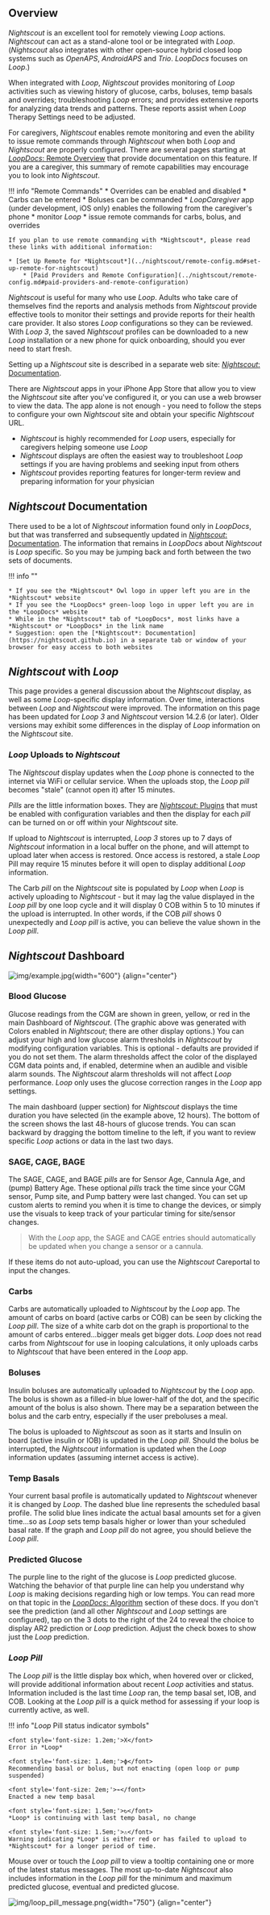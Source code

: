 ## Overview

*Nightscout* is an excellent tool for remotely viewing *Loop* actions. *Nightscout* can act as a stand-alone tool or be integrated with *Loop*. (*Nightscout* also integrates with other open-source hybrid closed loop systems such as *OpenAPS*, *AndroidAPS* and *Trio*. *LoopDocs* focuses on *Loop*.)

When integrated with *Loop*, *Nightscout* provides monitoring of *Loop* activities such as viewing history of glucose, carbs, boluses, temp basals and overrides; troubleshooting *Loop* errors; and provides extensive reports for analyzing data trends and patterns. These reports assist when *Loop* Therapy Settings need to be adjusted.

For caregivers, *Nightscout* enables remote monitoring and even the ability to issue remote commands through *Nightscout* when both *Loop* and *Nightscout* are properly configured. There are several pages starting at [*LoopDocs*: Remote Overview](remote-overview.md) that provide documentation on this feature. If you are a caregiver, this summary of remote capabilities may encourage you to look into *Nightscout*.

!!! info "Remote Commands"
    * Overrides can be enabled and disabled
    * Carbs can be entered
    * Boluses can be commanded
    * *LoopCaregiver* app (under development, iOS only) enables the following from the caregiver's phone
        * monitor *Loop*
        * issue remote commands for carbs, bolus, and overrides

    If you plan to use remote commanding with *Nightscout*, please read these links with additional information:

    * [Set Up Remote for *Nightscout*](../nightscout/remote-config.md#set-up-remote-for-nightscout)
        * [Paid Providers and Remote Configuration](../nightscout/remote-config.md#paid-providers-and-remote-configuration)


*Nightscout* is useful for many who use *Loop*. Adults who take care of themselves find the reports and analysis methods from *Nightscout* provide effective tools to monitor their settings and provide reports for their health care provider. It also stores *Loop* configurations so they can be reviewed. With *Loop 3*, the saved *Nightscout* profiles can be downloaded to a new *Loop* installation or a new phone for quick onboarding, should you ever need to start fresh.

Setting up a *Nightscout* site is described in a separate web site: [*Nightscout*: Documentation](https://nightscout.github.io).

There are *Nightscout* apps in your iPhone App Store that allow you to view the *Nightscout* site after you've configured it, or you can use a web browser to view the data. The app alone is not enough - you need to follow the steps to configure your own *Nightscout* site and obtain your specific *Nightscout* URL.

* *Nightscout* is highly recommended for *Loop* users, especially for caregivers helping someone use *Loop*
* *Nightscout* displays are often the easiest way to troubleshoot *Loop* settings if you are having problems and seeking input from others
* *Nightscout* provides reporting features for longer-term review and preparing information for your physician

## *Nightscout* Documentation

There used to be a lot of *Nightscout* information found only in *LoopDocs*, but that was transferred and subsequently updated in [*Nightscout*: Documentation](https://nightscout.github.io). The information that remains in *LoopDocs* about *Nightscout* is *Loop* specific. So you may be jumping back and forth between the two sets of documents.

!!! info ""

    * If you see the *Nightscout* Owl logo in upper left you are in the *Nightscout* website
    * If you see the *LoopDocs* green-loop logo in upper left you are in the *LoopDocs* website
    * While in the *Nightscout* tab of *LoopDocs*, most links have a *Nightscout* or *LoopDocs* in the link name
    * Suggestion: open the [*Nightscout*: Documentation](https://nightscout.github.io) in a separate tab or window of your browser for easy access to both websites


## *Nightscout* with *Loop*

This page provides a general discussion about the *Nightscout* display, as well as some *Loop*-specific display information. Over time, interactions between *Loop* and *Nightscout* were improved. The information on this page has been updated for *Loop 3* and *Nightscout* version 14.2.6 (or later). Older versions may exhibit some differences in the display of *Loop* information on the *Nightscout* site.

### *Loop* Uploads to *Nightscout*

The *Nightscout* display updates when the *Loop* phone is connected to the internet via WiFi or cellular service. When the uploads stop, the *Loop* *pill* becomes "stale" (cannot open it) after 15 minutes.

*Pills* are the little information boxes. They are [*Nightscout*: Plugins](https://nightscout.github.io/nightscout/setup_variables/#plugins) that must be enabled with configuration variables and then the display for each *pill* can be turned on or off within your *Nightscout* site.

If upload to *Nightscout* is interrupted, *Loop 3* stores up to 7 days of *Nightscout* information in a local buffer on the phone, and will attempt to upload later when access is restored. Once access is restored, a stale *Loop* Pill may require 15 minutes before it will open to display additional *Loop* information.

The Carb *pill* on the *Nightscout* site is populated by *Loop* when *Loop* is actively uploading to *Nightscout* - but it may lag the value displayed in the *Loop* *pill* by one loop cycle and it will display 0 COB within 5 to 10 minutes if the upload is interrupted. In other words, if the COB *pill* shows 0 unexpectedly and *Loop* *pill* is active, you can believe the value shown in the *Loop* *pill*.

## *Nightscout* Dashboard

![img/example.jpg](img/example.jpg){width="600"}
{align="center"}

### Blood Glucose

Glucose readings from the CGM are shown in green, yellow, or red in the main Dashboard of *Nightscout*. (The graphic above was generated with Colors enabled in *Nightscout*; there are other display options.) You can adjust your high and low glucose alarm thresholds in *Nightscout* by modifying configuration variables. This is optional - defaults are provided if you do not set them. The alarm thresholds affect the color of the displayed CGM data points and, if enabled, determine when an audible and visible alarm sounds. The *Nightscout* alarm thresholds will not affect *Loop* performance. *Loop* only uses the glucose correction ranges in the *Loop* app settings.

The main dashboard (upper section) for *Nightscout* displays the time duration you have selected (in the example above, 12 hours). The bottom of the screen shows the last 48-hours of glucose trends. You can scan backward by dragging the bottom timeline to the left, if you want to review specific *Loop* actions or data in the last two days.

### SAGE, CAGE, BAGE

The SAGE, CAGE, and BAGE *pills* are for Sensor Age, Cannula Age, and (pump) Battery Age. These optional *pills* track the time since your CGM sensor, Pump site, and Pump battery were last changed. You can set up custom alerts to remind you when it is time to change the devices, or simply use the visuals to keep track of your particular timing for site/sensor changes.

> With the *Loop* app, the SAGE and CAGE entries should automatically be updated when you change a sensor or a cannula.

If these items do not auto-upload, you can use the *Nightscout* Careportal to input the changes.

### Carbs

Carbs are automatically uploaded to *Nightscout* by the *Loop* app. The amount of carbs on board (active carbs or COB) can be seen by clicking the *Loop* *pill*. The size of a white carb dot on the graph is proportional to the amount of carbs entered...bigger meals get bigger dots. *Loop* does not read carbs from *Nightscout* for use in looping calculations, it only uploads carbs to *Nightscout* that have been entered in the *Loop* app.

### Boluses

Insulin boluses are automatically uploaded to *Nightscout* by the *Loop* app. The bolus is shown as a filled-in blue lower-half of the dot, and the specific amount of the bolus is also shown. There may be a separation between the bolus and the carb entry, especially if the user preboluses a meal.

The bolus is uploaded to *Nightscout* as soon as it starts and Insulin on board (active insulin or IOB) is updated in the *Loop* *pill*. Should the bolus be interrupted, the *Nightscout* information is updated when the *Loop* information updates (assuming internet access is active).

### Temp Basals

Your current basal profile is automatically updated to *Nightscout* whenever it is changed by *Loop*. The dashed blue line represents the scheduled basal profile. The solid blue lines indicate the actual basal amounts set for a given time...so as *Loop* sets temp basals higher or lower than your scheduled basal rate. If the graph and *Loop* *pill* do not agree, you should believe the *Loop* *pill*.

### Predicted Glucose

The purple line to the right of the glucose is *Loop* predicted glucose. Watching the behavior of that purple line can help you understand why *Loop* is making decisions regarding high or low temps. You can read more on that topic in the [*LoopDocs*: Algorithm](../operation/algorithm/overview.md) section of these docs. If you don't see the prediction (and all other *Nightscout* and *Loop* settings are configured), tap on the 3 dots to the right of the 24 to reveal the choice to display AR2 prediction or *Loop* prediction. Adjust the check boxes to show just the *Loop* prediction.

### *Loop* *Pill*

The *Loop* *pill* is the little display box which, when hovered over or clicked, will provide additional information about recent *Loop* activities and status. Information included is the last time *Loop* ran, the temp basal set, IOB, and COB. Looking at the *Loop* *pill* is a quick method for assessing if your loop is currently active, as well.

!!! info "*Loop* Pill status indicator symbols"

    <font style='font-size: 1.2em;'>X</font> 
    Error in *Loop*

    <font style='font-size: 1.4em;'>ϕ</font> 
    Recommending basal or bolus, but not enacting (open loop or pump suspended)

    <font style='font-size: 2em;'>⌁</font> 
    Enacted a new temp basal

    <font style='font-size: 1.5em;'>↻</font> 
    *Loop* is continuing with last temp basal, no change

    <font style='font-size: 1.5em;'>⚠</font> 
    Warning indicating *Loop* is either red or has failed to upload to *Nightscout* for a longer period of time.

Mouse over or touch the *Loop* *pill* to view a tooltip containing one or more of the latest status messages. The most up-to-date *Nightscout* also includes information in the *Loop* *pill* for the minimum and maximum predicted glucose, eventual and predicted glucose.

![img/loop_pill_message.png](img/loop_pill_message.png){width="750"}
{align="center"}
